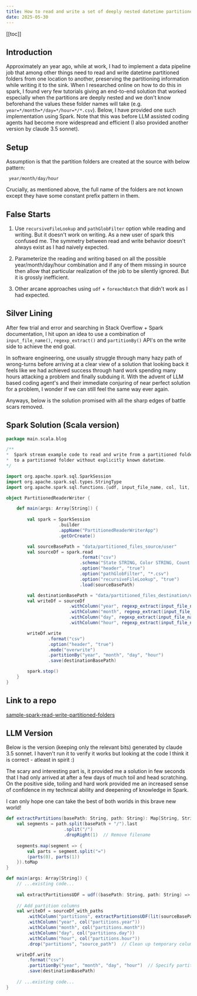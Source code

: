 ```yaml
---
title: How to read and write a set of deeply nested datetime partitioned files using Spark (Pre and Post LLM Coding Agents)
date: 2025-05-30
---
```


[[toc]]

## Introduction

Approximately an year ago, while at work, I had to implement a data pipeline job that among other things need to read and write datetime partitioned folders from one location to another, preserving the partitioning information while writing it to the sink. When I researched online on how to do this in spark, I found very few tutorials giving an end-to-end solution that worked especially when the partitions are deeply nested and we don't know beforehand the values these folder names will take (e.g. `year=*/month=*/day=*/hour=*/*.csv`). Below, I have provided one such implementation using Spark. Note that this was before LLM assisted coding agents had become more widespread and efficient (I also provided another version by claude 3.5 sonnet).

## Setup

Assumption is that the partition folders are created at the source with below pattern:
```
 year/month/day/hour
```
Crucially, as mentioned above, the full name of the folders are not known except they have some constant prefix pattern in them.

## False Starts

1. Use `recursiveFileLookup` and `pathGlobFilter` option while reading and writing. But it doesn't work on writing. As a new user of spark this confused me. The symmetry between read and write behavior doesn't always exist as I had naively expected.

2. Parameterize the reading and writing based on all the possible year/month/day/hour combination and if any of them missing in source then allow that particular realization of the job to be silently ignored. But it is grossly inefficient.

3. Other arcane approaches using `udf` + `foreachBatch` that didn't work as I had expected.

## Silver Lining

After few trial and error and searching in Stack Overflow + Spark documentation, I hit upon an idea to use a combination of `input_file_name()`, `regexp_extract()` and `partitionBy()` API's on the write side to achieve the end goal.

In software engineering, one usually struggle through many hazy path of wrong-turns 
before arriving at a clear view of a solution that looking back it feels like we
had achieved success through hard work spending many hours attacking a problem and finally subduing it. With the advent of LLM based coding agent's and their immediate conjuring of near perfect solution for a problem, I wonder if we can still feel the same way ever again.

Anyways, below is the solution promised with all the sharp edges of battle scars removed.

## Spark Solution (Scala version)

```scala
package main.scala.blog

/**
*  Spark stream example code to read and write from a partitioned folder
*  to a partitioned folder without explicitly known datetime.
*/

import org.apache.spark.sql.SparkSession
import org.apache.spark.sql.types.StringType
import org.apache.spark.sql.functions.{udf, input_file_name, col, lit, regexp_extract}

object PartitionedReaderWriter {

    def main(args: Array[String]) {
        
        val spark = SparkSession
                    .builder
                    .appName("PartitionedReaderWriterApp")
                    .getOrCreate()

        val sourceBasePath = "data/partitioned_files_source/user"
        val sourceDf = spark.read
                            .format("csv")
                            .schema("State STRING, Color STRING, Count INT")
                            .option("header", "true")
                            .option("pathGlobFilter", "*.csv")
                            .option("recursiveFileLookup", "true")
                            .load(sourceBasePath)

        val destinationBasePath = "data/partitioned_files_destination/user"
        val writeDf = sourceDf
                        .withColumn("year", regexp_extract(input_file_name(), "year=(\\d{4})", 1))
                        .withColumn("month", regexp_extract(input_file_name(), "month=(\\d{2})", 1))
                        .withColumn("day", regexp_extract(input_file_name(), "day=(\\d{2})", 1))
                        .withColumn("hour", regexp_extract(input_file_name(), "hour=(\\d{2})", 1))

        writeDf.write
                .format("csv")
                .option("header", "true")
                .mode("overwrite")
                .partitionBy("year", "month", "day", "hour")
                .save(destinationBasePath)

        spark.stop()        
    }
}  
```

## Link to a repo

[sample-spark-read-write-partitioned-folders](https://github.com/beyonddream/sample-spark-read-write-partitioned-folders/tree/main)

## LLM Version

Below is the version (keeping only the relevant bits) generated by claude 3.5 sonnet.
I haven't run it to verify it works but looking at the code I think it is correct - atleast in spirit :)

The scary and interesting part is, it provided me a solution in few seconds that I had only arrived at after a few days of much toil and head scratching. On the positive side, toiling and hard work provided me an increased sense of confidence in my technical ability and deepening of knowledge in Spark. 

I can only hope one can take the best of both worlds in this brave new world!

```scala
def extractPartitions(basePath: String, path: String): Map[String, String] = {
    val segments = path.split(basePath + "/").last
                      .split("/")
                      .dropRight(1)  // Remove filename
                      
    segments.map(segment => {
        val parts = segment.split("=")
        (parts(0), parts(1))
    }).toMap
}

def main(args: Array[String]) {
    // ...existing code...
    
    val extractPartitionsUDF = udf((basePath: String, path: String) => extractPartitions(basePath, path))
    
    // Add partition columns
    val writeDf = sourceDf_with_paths
        .withColumn("partitions", extractPartitionsUDF(lit(sourceBasePath), col("source_path"))) // source_path is input_file_name()
        .withColumn("year", col("partitions.year"))
        .withColumn("month", col("partitions.month"))
        .withColumn("day", col("partitions.day"))
        .withColumn("hour", col("partitions.hour"))
        .drop("partitions", "source_path")  // Clean up temporary columns

    writeDf.write
        .format("csv")
        .partitionBy("year", "month", "day", "hour")  // Specify partition columns in order
        .save(destinationBasePath)
    
    // ...existing code...
}

```



